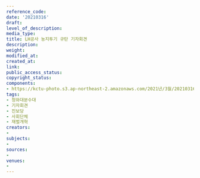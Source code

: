 ```yaml
---
reference_code: 
date: '20210316'
draft: 
level_of_description: 
media_type: 
title: LH공사 농지투기 규탄 기자회견
description: 
weight: 
modified_at: 
created_at: 
link: 
public_access_status: 
copyright_status: 
components:
- https://kctu-photo.s3.ap-northeast-2.amazonaws.com/2021년/3월/20210316-LH공사+농지투기+규탄+기자회견_청와대분수대_기자회견_진보당_사회단체_재벌개혁/_5D43990.jpg
tags:
- 청와대분수대
- 기자회견
- 진보당
- 사회단체
- 재벌개혁
creators:
- 
subjects:
- 
sources:
- 
venues:
- 
---
```

